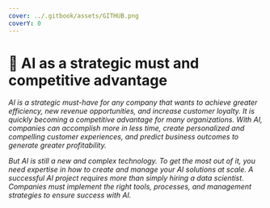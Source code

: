 ```yaml
---
cover: ../.gitbook/assets/GITHUB.png
coverY: 0
---
```


# 🧿 AI as a strategic must and competitive advantage

_AI is a strategic must-have for any company that wants to achieve greater efficiency, new revenue opportunities, and increase customer loyalty. It is quickly becoming a competitive advantage for many organizations. With AI, companies can accomplish more in less time, create personalized and compelling customer experiences, and predict business outcomes to generate greater profitability._

_But AI is still a new and complex technology. To get the most out of it, you need expertise in how to create and manage your AI solutions at scale. A successful AI project requires more than simply hiring a data scientist. Companies must implement the right tools, processes, and management strategies to ensure success with AI._

